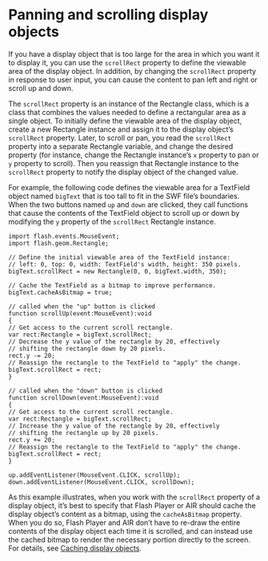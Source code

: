 # Panning and scrolling display objects

<div>

If you have a display object that is too large for the area in which you want it
to display it, you can use the `scrollRect` property to define the viewable area
of the display object. In addition, by changing the `scrollRect` property in
response to user input, you can cause the content to pan left and right or
scroll up and down.

The `scrollRect` property is an instance of the Rectangle class, which is a
class that combines the values needed to define a rectangular area as a single
object. To initially define the viewable area of the display object, create a
new Rectangle instance and assign it to the display object’s `scrollRect`
property. Later, to scroll or pan, you read the `scrollRect` property into a
separate Rectangle variable, and change the desired property (for instance,
change the Rectangle instance’s `x` property to pan or `y` property to scroll).
Then you reassign that Rectangle instance to the `scrollRect` property to notify
the display object of the changed value.

For example, the following code defines the viewable area for a TextField object
named `bigText` that is too tall to fit in the SWF file’s boundaries. When the
two buttons named `up` and `down` are clicked, they call functions that cause
the contents of the TextField object to scroll up or down by modifying the `y`
property of the `scrollRect` Rectangle instance.

    import flash.events.MouseEvent;
    import flash.geom.Rectangle;

    // Define the initial viewable area of the TextField instance:
    // left: 0, top: 0, width: TextField's width, height: 350 pixels.
    bigText.scrollRect = new Rectangle(0, 0, bigText.width, 350);

    // Cache the TextField as a bitmap to improve performance.
    bigText.cacheAsBitmap = true;

    // called when the "up" button is clicked
    function scrollUp(event:MouseEvent):void
    {
    // Get access to the current scroll rectangle.
    var rect:Rectangle = bigText.scrollRect;
    // Decrease the y value of the rectangle by 20, effectively
    // shifting the rectangle down by 20 pixels.
    rect.y -= 20;
    // Reassign the rectangle to the TextField to "apply" the change.
    bigText.scrollRect = rect;
    }

    // called when the "down" button is clicked
    function scrollDown(event:MouseEvent):void
    {
    // Get access to the current scroll rectangle.
    var rect:Rectangle = bigText.scrollRect;
    // Increase the y value of the rectangle by 20, effectively
    // shifting the rectangle up by 20 pixels.
    rect.y += 20;
    // Reassign the rectangle to the TextField to "apply" the change.
    bigText.scrollRect = rect;
    }

    up.addEventListener(MouseEvent.CLICK, scrollUp);
    down.addEventListener(MouseEvent.CLICK, scrollDown);

As this example illustrates, when you work with the `scrollRect` property of a
display object, it’s best to specify that Flash Player or AIR should cache the
display object’s content as a bitmap, using the `cacheAsBitmap` property. When
you do so, Flash Player and AIR don’t have to re-draw the entire contents of the
display object each time it is scrolled, and can instead use the cached bitmap
to render the necessary portion directly to the screen. For details, see
[Caching display objects](./caching-display-objects.md).

</div>
